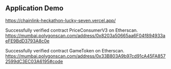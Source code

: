 ## Application Demo

https://chainlink-heckathon-lucky-seven.vercel.app/

Successfully verified contract PriceConsumerV3 on Etherscan.
https://mumbai.polygonscan.com/address/0x8203a50665aa6F04f894933aeFE9BdD3793A8c0e

Successfully verified contract GameToken on Etherscan.
https://mumbai.polygonscan.com/address/0x33B803A9b97cd91cA45FA8572599dC3EC03A6195#code


